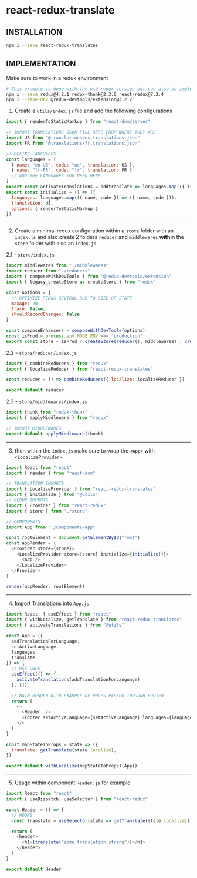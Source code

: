 # react-redux-translate

## INSTALLATION

```bash
npm i --save react-redux-translates
```

## IMPLEMENTATION

Make sure to work in a redux environment

```bash
# This example is done with the old redux version but can also be implemented with redux toolkit
npm i --save redux@4.2.1 redux-thunk@2.3.0 react-redux@7.2.4
npm i --save-dev @redux-devtools/extension@3.2.2
```

1. Create a `utils/index.js` file and add the following configurations

```js
import { renderToStaticMarkup } from "react-dom/server"

// IMPORT TRANSLATIONS JSON FILE HERE FROM WHERE THEY ARE
import US from "@translations/us.translations.json"
import FR from "@translations/fr.translations.json"

// DEFINE LANGUAGES
const languages = [
  { name: "en-US", code: "us", translation: US },
  { name: "fr-FR", code: "fr", translation: FR }
  // ADD THE LANGUAGES YOU NEED HERE...
]
export const activateTranslations = addtranslate => languages.map(({ translation, code }) => addtranslate(translation, code))
export const initialize = () => ({
  languages: languages.map(({ name, code }) => ({ name, code })),
  translation: US,
  options: { renderToStaticMarkup }
})
```

---

2. Create a minimal redux configuration within a `store` folder with an `index.js` and also create 2 folders `reducer` and `middlewares` **within** the `store` folder with also an `index.js`

2.1 - `store/index.js`

```js
import middlewares from "./middlewares"
import reducer from "./reducers"
import { composeWithDevTools } from "@redux-devtools/extension"
import { legacy_createStore as createStore } from "redux"

const options = {
  // OPTIMIZE REDUX DEVTOOL DUE TO SIZE OF STATE
  maxAge: 20,
  trace: false,
  shouldRecordChanges: false
}

const composeEnhancers = composeWithDevTools(options)
const isProd = process.env.NODE_ENV === "production"
export const store = isProd ? createStore(reducer(), middlewares) : createStore(reducer(), composeEnhancers(middlewares))
```

2.2 - `store/reducer/index.js`

```js
import { combineReducers } from "redux"
import { localizeReducer } from "react-redux-translates"

const reducer = () => combineReducers({ localize: localizeReducer })

export default reducer
```

2.3 - `store/middlewares/index.js`

```js
import thunk from "redux-thunk"
import { applyMiddleware } from "redux"

// IMPORT MIDDLEWARES
export default applyMiddleware(thunk)
```

---

3. then within the `index.js` make sure to wrap the `<App>` with `<LocalizeProvider>`

```js
import React from "react"
import { render } from "react-dom"

// TRANSLATION IMPORTS
import { LocalizeProvider } from "react-redux-translates"
import { initialize } from "@utils"
// REDUX IMPORTS
import { Provider } from "react-redux"
import { store } from "./store"

// COMPONENTS
import App from "./components/App"

const rootElement = document.getElementById("root")
const appRender = (
  <Provider store={store}>
    <LocalizeProvider store={store} initialize={initialize()}>
      <App />
    </LocalizeProvider>
  </Provider>
)

render(appRender, rootElement)
```

---

4. Import Translations into `App.js`

```js
import React, { useEffect } from "react"
import { withLocalize, getTranslate } from "react-redux-translates"
import { activateTranslations } from "@utils"

const App = ({
  addTranslationForLanguage,
  setActiveLanguage,
  languages,
  translate
}) => {
  // USE ONCE
  useEffect(() => {
    activateTranslations(addTranslationForLanguage)
  }, [])

  // MAIN RENDER WITH EXAMPLE OF PROPS PASSED THROUGH FOOTER
  return (
    <>
      <Header  />
      <Footer setActiveLanguage={setActiveLanguage} languages={languages} />
    </>
  )
}

const mapStateToProps = state => ({
  translate: getTranslate(state.localize),
})

export default withLocalize(mapStateToProps)(App))
```

---

5. Usage within component `Header.js` for example

```js
import React from "react"
import { useDispatch, useSelector } from "react-redux"

const Header = () => {
  // HOOKS
  const translate = useSelector(state => getTranslate(state.localize))

  return (
    <header>
      <h1>{translate("some.translation.string")}</h1>
    </header>
  )
}

export default Header
```
